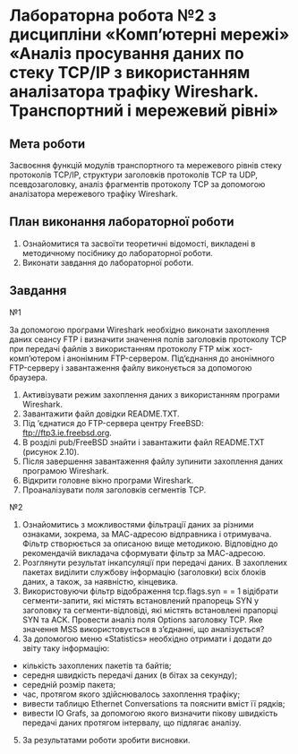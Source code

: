 # Лабораторна робота №2 з дисципліни «Комп’ютерні мережі» «Аналіз просування даних по стеку TCP/IP з використанням аналізатора трафіку Wireshark. Транспортний і мережевий рівні»

## Мета роботи
Засвоєння функцій модулів транспортного та мережевого рівнів стеку протоколів ТСР/ІР, структури заголовків протоколів TCP та UDP, псевдозаголовку,  аналіз фрагментів протоколу ТСР за допомогою аналізатора мережевого трафіку Wireshark.

## План виконання лабораторної роботи
1. Ознайомитися та засвоїти теоретичні відомості, викладені в методичному посібнику до лабораторної роботи.
2. Виконати завдання до лабораторної роботи.


## Завдання
№1

За допомогою програми Wireshark необхідно виконати захоплення даних сеансу FTP і визначити значення полів заголовків протоколу TCP при передачі файлів з використанням протоколу FTP між хост-комп’ютером і анонімним FTP-сервером. Під’єднання до анонімного FTP-серверу і завантаження файлу виконується за допомогою браузера.

1) Активізувати режим захоплення даних з використанням програми  Wireshark. 
2) Завантажити файл довідки README.TXT.
3) Під ’єднатися до FTP-сервера центру FreeBSD: ftp://ftp3.ie.freebsd.org.
4) В розділі pub/FreeBSD знайти і завантажити файл README.TXT (рисунок 2.10). 
5) Після завершення завантаження файлу зупинити захоплення даних програмою Wireshark.
6) Відкрити головне вікно програми Wireshark. 
7) Проаналізувати поля заголовків сегментів TCP.

№2 
1) Ознайомитись з можливостями фільтрації даних за різними ознаками, зокрема, за МАС-адресою відправника і отримувача. Фільтр створюється за описаною вище методикою. Відповідно до рекомендачій викладача сформувати фільтр за МАС-адресою.
2) Розглянути результат інкапсуляції при передачі даних. В захоплених пакетах виділити службову інформацію (заголовки) всіх блоків даних, а також, за наявністю, кінцевика.
3) Використовуючи фільтр відображення tcp.flags.syn = = 1 відібрати сегменти-запити, які містять встановлений прапорець SYN у заголовку та сегменти-відповіді, які містять встановлені прапорці SYN та ACK. Провести аналіз поля Options заголовку TCP. Яке значення MSS використовується в з’єднанні, що аналізується?
4) За допомогою меню «Statistics» необхідно отримати і додати до звіту таку інформацію:
* кількість захоплених пакетів та байтів;
* середня швидкість передачі даних (в бітах за секунду);
* середній розмір пакета;
* час, протягом якого здійснювалось захоплення трафіку;
* вивести таблицю Ethernet Conversations та пояснити вміст її рядків;
* вивести IO Grafs, за допомогою якого визначити пікову швидкість передачі даних протягом інтервалу, що підлягає аналізу.
5) За результатами роботи зробити висновки.
